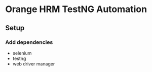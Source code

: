 # Orange HRM TestNG Automation 

## Setup 

### Add dependencies

- selenium 
- testng 
- web driver manager